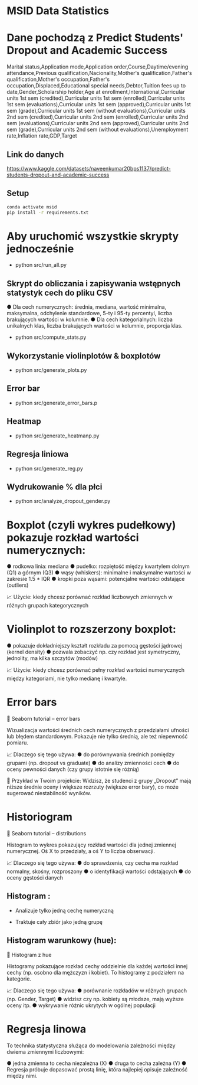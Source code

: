 # MSID Data Statistics

# Dane pochodzą z Predict Students' Dropout and Academic Success
Marital status,Application mode,Application order,Course,Daytime/evening attendance,Previous qualification,Nacionality,Mother's qualification,Father's qualification,Mother's occupation,Father's occupation,Displaced,Educational special needs,Debtor,Tuition fees up to date,Gender,Scholarship holder,Age at enrollment,International,Curricular units 1st sem (credited),Curricular units 1st sem (enrolled),Curricular units 1st sem (evaluations),Curricular units 1st sem (approved),Curricular units 1st sem (grade),Curricular units 1st sem (without evaluations),Curricular units 2nd sem (credited),Curricular units 2nd sem (enrolled),Curricular units 2nd sem (evaluations),Curricular units 2nd sem (approved),Curricular units 2nd sem (grade),Curricular units 2nd sem (without evaluations),Unemployment rate,Inflation rate,GDP,Target

## Link do danych 
https://www.kaggle.com/datasets/naveenkumar20bps1137/predict-students-dropout-and-academic-success


## Setup

```bash
conda activate msid
pip install -r requirements.txt
```

# Aby uruchomić wszystkie skrypty jednocześnie 
- python src/run_all.py

## Skrypt do obliczania i zapisywania wstępnych statystyk cech do pliku CSV
● Dla cech numerycznych: średnia, mediana, wartość minimalna, maksymalna,
odchylenie standardowe, 5-ty i 95-ty percentyl, liczba brakujących wartości w
kolumnie.
● Dla cech kategorialnych: liczba unikalnych klas, liczba brakujących wartości w
kolumnie, proporcja klas.

- python src/compute_stats.py

## Wykorzystanie violinplotów & boxplotów
- python src/generate_plots.py

## Error bar   
- python src/generate_error_bars.p

## Heatmap
- python src/generate_heatmanp.py

## Regresja liniowa  
- python src/generate_reg.py

## Wydrukowanie % dla płci 
- python src/analyze_dropout_gender.py






# Boxplot (czyli wykres pudełkowy) pokazuje rozkład wartości numerycznych:
● rodkowa linia: mediana
● pudełko: rozpiętość między kwartylem dolnym (Q1) a górnym (Q3)
● wąsy (whiskers): minimalne i maksymalne wartości w zakresie 1.5 * IQR
● kropki poza wąsami: potencjalne wartości odstające (outliers)

📈 Użycie: kiedy chcesz porównać rozkład liczbowych zmiennych w różnych grupach kategorycznych

# Violinplot to rozszerzony boxplot:
● pokazuje dokładniejszy kształt rozkładu za pomocą gęstości jądrowej (kernel density)
● pozwala zobaczyć np. czy rozkład jest symetryczny, jednolity, ma kilka szczytów (modów)

📈 Użycie: kiedy chcesz porównać pełny rozkład wartości numerycznych między kategoriami, nie tylko medianę i kwartyle.

# Error bars
🔗 Seaborn tutorial – error bars

Wizualizacja wartości średnich cech numerycznych z przedziałami ufności lub błędem standardowym. Pokazuje nie tylko średnią, ale też niepewność pomiaru.

📈 Dlaczego się tego używa:
● do porównywania średnich pomiędzy grupami (np. dropout vs graduate)
● do analizy zmienności cech
● do oceny pewności danych (czy grupy istotnie się różnią)

🧠 Przykład w Twoim projekcie:
Widzisz, że studenci z grupy „Dropout” mają niższe średnie oceny i większe rozrzuty (większe error bary), co może sugerować niestabilność wyników.

# Historiogram 
🔗 Seaborn tutorial – distributions

Histogram to wykres pokazujący rozkład wartości dla jednej zmiennej numerycznej. Oś X to przedziały, a oś Y to liczba obserwacji.

📈 Dlaczego się tego używa:
● do sprawdzenia, czy cecha ma rozkład normalny, skośny, rozproszony
● o identyfikacji wartości odstających
● do oceny gęstości danych

## Histogram :
- Analizuje tylko jedną cechę numeryczną
* Traktuje cały zbiór jako jedną grupę

## Histogram warunkowy (hue):
🔗 Histogram z hue

Histogramy pokazujące rozkład cechy oddzielnie dla każdej wartości innej cechy (np. osobno dla mężczyzn i kobiet). To histogramy z podziałem na kategorie.

📈 Dlaczego się tego używa:
● porównanie rozkładów w różnych grupach (np. Gender, Target)
● widzisz czy np. kobiety są młodsze, mają wyższe oceny itp.
● wykrywanie różnic ukrytych w ogólnej populacji

# Regresja linowa
To technika statystyczna służąca do modelowania zależności między dwiema zmiennymi liczbowymi:

● jedna zmienna to cecha niezależna (X)
● druga to cecha zależna (Y)
● Regresja próbuje dopasować prostą linię, która najlepiej opisuje zależność między nimi.


